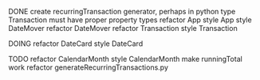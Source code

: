 DONE
create recurringTransaction generator, perhaps in python
type Transaction must have proper property types
refactor App
style App
style DateMover
refactor DateMover
refactor Transaction
style Transaction

DOING
refactor DateCard
style DateCard

TODO
refactor CalendarMonth
style CalendarMonth
make runningTotal work
refactor generateRecurringTransactions.py